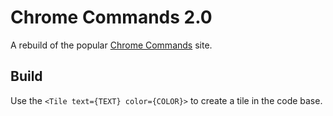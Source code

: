 # Chrome Commands 2.0
A rebuild of the popular [Chrome Commands](https://chromecommands.com) site.
## Build
Use the `<Tile text={TEXT} color={COLOR}>` to create a tile in the code base.
